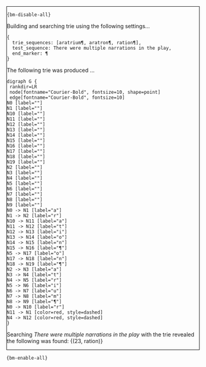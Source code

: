 <div style="border:1px solid black;">

`{bm-disable-all}`

Building and searching trie using the following settings...

```
{
  trie_sequences: [aratrium¶, aratron¶, ration¶],
  test_sequence: There were multiple narrations in the play,
  end_marker: ¶
}

```


The following trie was produced ...

```{dot}
digraph G {
 rankdir=LR
 node[fontname="Courier-Bold", fontsize=10, shape=point]
 edge[fontname="Courier-Bold", fontsize=10]
N0 [label=""]
N1 [label=""]
N10 [label=""]
N11 [label=""]
N12 [label=""]
N13 [label=""]
N14 [label=""]
N15 [label=""]
N16 [label=""]
N17 [label=""]
N18 [label=""]
N19 [label=""]
N2 [label=""]
N3 [label=""]
N4 [label=""]
N5 [label=""]
N6 [label=""]
N7 [label=""]
N8 [label=""]
N9 [label=""]
N0 -> N1 [label="a"]
N1 -> N2 [label="r"]
N10 -> N11 [label="a"]
N11 -> N12 [label="t"]
N12 -> N13 [label="i"]
N13 -> N14 [label="o"]
N14 -> N15 [label="n"]
N15 -> N16 [label="¶"]
N5 -> N17 [label="o"]
N17 -> N18 [label="n"]
N18 -> N19 [label="¶"]
N2 -> N3 [label="a"]
N3 -> N4 [label="t"]
N4 -> N5 [label="r"]
N5 -> N6 [label="i"]
N6 -> N7 [label="u"]
N7 -> N8 [label="m"]
N8 -> N9 [label="¶"]
N0 -> N10 [label="r"]
N11 -> N1 [color=red, style=dashed]
N4 -> N12 [color=red, style=dashed]
}
```


Searching *There were multiple narrations in the play* with the trie revealed the following was found: {(23, ration)}
</div>

`{bm-enable-all}`

